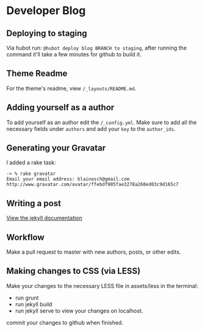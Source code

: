 # Developer Blog

## Deploying to staging
Via hubot run: `@hubot deploy blog BRANCH to staging`, after running the command it'll take a few minutes for github to build it.

## Theme Readme
For the theme's readme, view `/_layouts/README.md`.

## Adding yourself as a author
To add yourself as an author edit the `/_config.yml`. Make sure to add all the necessary fields under `authors` and add your `key` to the `author_ids`.

## Generating your Gravatar
I added a rake task:
~~~
-> % rake gravatar
Email your email address: blainesch@gmail.com
http://www.gravatar.com/avatar/ffebdf905fae3278a260ed03c9d165c7
~~~

## Writing a post
[View the jekyll documentation](http://jekyllrb.com/docs/posts/)

## Workflow
Make a pull request to master with new authors, posts, or other edits.

## Making changes to CSS (via LESS)
Make your changes to the necessary LESS file in assets/less
in the terminal:

* run grunt
* run jekyll build
* run jekyll serve to view your changes on localhost.

commit your changes to github when finished.

